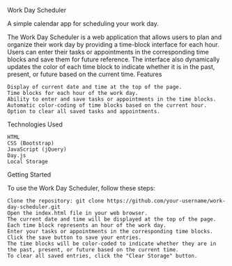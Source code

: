 Work Day Scheduler

A simple calendar app for scheduling your work day.

The Work Day Scheduler is a web application that allows users to plan and organize their work day by providing a time-block interface for each hour. Users can enter their tasks or appointments in the corresponding time blocks and save them for future reference. The interface also dynamically updates the color of each time block to indicate whether it is in the past, present, or future based on the current time.
Features

    Display of current date and time at the top of the page.
    Time blocks for each hour of the work day.
    Ability to enter and save tasks or appointments in the time blocks.
    Automatic color-coding of time blocks based on the current hour.
    Option to clear all saved tasks and appointments.

Technologies Used

    HTML
    CSS (Bootstrap)
    JavaScript (jQuery)
    Day.js
    Local Storage

Getting Started

To use the Work Day Scheduler, follow these steps:

    Clone the repository: git clone https://github.com/your-username/work-day-scheduler.git
    Open the index.html file in your web browser.
    The current date and time will be displayed at the top of the page.
    Each time block represents an hour of the work day.
    Enter your tasks or appointments in the corresponding time blocks.
    Click the save button to save your entries.
    The time blocks will be color-coded to indicate whether they are in the past, present, or future based on the current time.
    To clear all saved entries, click the "Clear Storage" button.